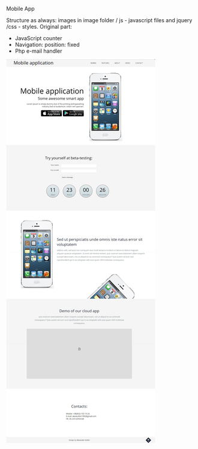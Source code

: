 Mobile App

Structure as always: images in image folder / js - javascript files and jquery /css - styles.
Original part:
- JavaScript counter
- Navigation: position: fixed
- Php e-mail handler

![alt-tag](Home.jpg)
